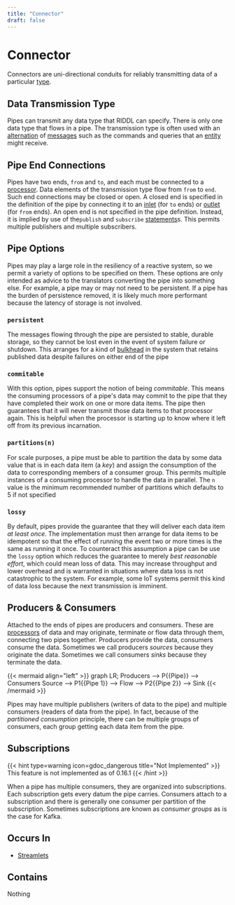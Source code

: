 ```yaml
---
title: "Connector"
draft: false
---
```


# Connector
Connectors are uni-directional conduits for reliably transmitting data of a
particular [type](type.md).

## Data Transmission Type
Pipes can transmit any data type that RIDDL can specify. There is only one
data type that flows in a pipe.  The transmission type is often used with
an [alternation](type.md#alternation ) of
[messages](message.md) such as the
commands and queries that an [entity](entity.md) might receive.

## Pipe End Connections
Pipes have two ends, `from` and `to`, and each must be connected to a 
[processor](processor.md). Data elements of the transmission 
type flow from `from` to `end`. Such end connections may be closed or 
open. A closed end is specified in the definition of the pipe by 
connecting it to an [inlet](inlet.md) (for `to` ends) or 
[outlet](outlet.md) (for `from` ends).
An open end is not specified in the pipe definition. Instead, it is 
implied by use of the`publish` and `subscribe`
[statements](statement.md)s. This permits multiple
publishers and multiple subscribers. 


## Pipe Options
Pipes may play a large role in the resiliency of a reactive system, so we 
permit a variety of options to be specified on them. These options are 
only intended as advice to the translators converting the pipe into something 
else. For example, a pipe may or may not need to be persistent. If a pipe has
the burden of persistence removed, it is likely much more performant because 
the latency of storage is not involved.

### `persistent`
The messages flowing through the pipe are persisted to stable, durable storage,
so they cannot be lost even in the event of system failure or shutdown. This
arranges for a kind of 
[bulkhead](https://learn.microsoft.com/en-us/azure/architecture/patterns/bulkhead) 
in the system that retains
published data despite failures on either end of the pipe

### `commitable`
With this option, pipes support the notion of being _commitable_. This means
the consuming processors of a pipe's data may commit to the pipe that they
have completed their work on one or more data items. The pipe then guarantees
that it will never transmit those data items to that processor again. This is
helpful when the processor is starting up to know where it left off from its
previous incarnation.

### `partitions(n)`
For scale purposes, a pipe must be able to partition the data by some data
value that is in each data item (a _key_) and assign the consumption of the
data to corresponding members of a consumer group. This permits multiple
instances of a consuming processor to handle the data in parallel. The `n`
value is the minimum recommended number of partitions which defaults to 5
if not specified

### `lossy`

By default, pipes provide the guarantee that they will deliver each data item
_at least once_. The implementation must then arrange for data items to be 
idempotent so that the effect of running the event two or more times is the
same as running it once. To counteract this assumption a pipe can be use the
`lossy` option which reduces the guarantee to merely _best reasonable effort_,
which could mean loss of data. This may increase throughput and lower overhead
and is warranted in situations where data loss is not catastrophic to the
system. For example, some IoT systems permit this kind of data loss because 
the next transmission is imminent.

## Producers & Consumers

Attached to the ends of pipes are producers and consumers. These are
[processors](processor.md) of data and may originate, 
terminate or flow data through them,
connecting two pipes together. Producers provide the data, consumers consume
the data. Sometimes we call producers *sources* because they originate the data.
Sometimes we call consumers *sinks* because they terminate the data.

{{< mermaid align="left" >}}
graph LR;
Producers --> P{{Pipe}} --> Consumers
Source --> P1{{Pipe 1}} --> Flow --> P2{{Pipe 2}} --> Sink
{{< /mermaid >}}

Pipes may have multiple publishers (writers of data to the pipe) and multiple
consumers (readers of data from the pipe). In fact, because of the
_partitioned consumption_ principle, there can be multiple groups of consumers,
each group getting each data item from the pipe.

## Subscriptions

{{< hint type=warning icon=gdoc_dangerous title="Not Implemented" >}}
This feature is not implemented as of 0.16.1
{{< /hint >}}

When a pipe has multiple consumers, they are organized into subscriptions. 
Each subscription gets every datum the pipe carries. Consumers attach to a
subscription and there is generally one consumer per partition of the 
subscription. Sometimes subscriptions are known as *consumer groups* as is the
case for Kafka.

## Occurs In

* [Streamlets](streamlet.md)


## Contains
Nothing
